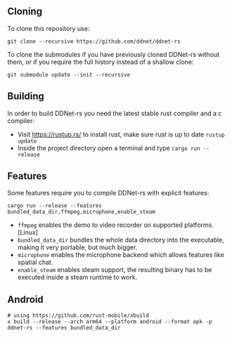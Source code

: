 Cloning
-------

To clone this repository use:

    git clone --recursive https://github.com/ddnet/ddnet-rs

To clone the submodules if you have previously cloned DDNet-rs without them, or if you require the full history instead of a shallow clone:

    git submodule update --init --recursive

Building
--------

In order to build DDNet-rs you need the latest stable rust compiler and a c compiler:

- Visit https://rustup.rs/ to install rust, make sure rust is up to date `rustup update`
- Inside the project directory open a terminal and type `cargo run --release`

Features
--------

Some features require you to compile DDNet-rs with explicit features:
```
cargo run --release --features bundled_data_dir,ffmpeg,microphone,enable_steam
```

- `ffmpeg` enables the demo to video recorder on supported platforms. [Linux]
- `bundled_data_dir` bundles the whole data directory into the executable, making it very portable, but much bigger.
- `microphone` enables the microphone backend which allows features like spatial chat.
- `enable_steam` enables steam support, the resulting binary has to be executed inside a steam runtime to work.

Android
-------

```
# using https://github.com/rust-mobile/xbuild
x build --release --arch arm64 --platform android --format apk -p ddnet-rs --features bundled_data_dir
```
